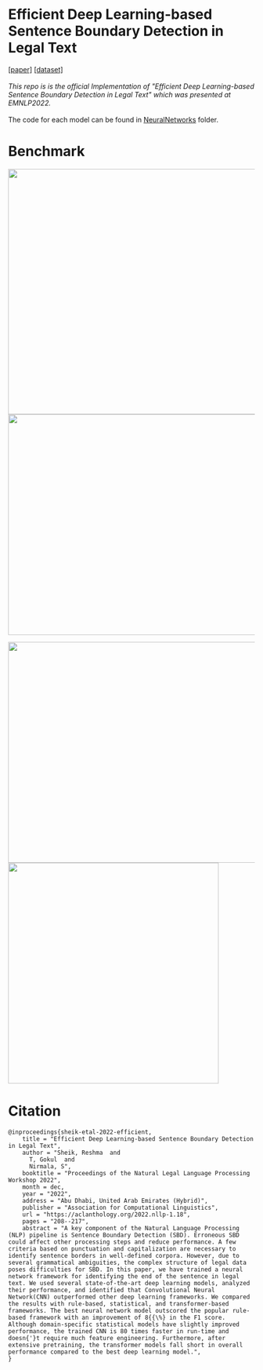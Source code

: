 # Efficient Deep Learning-based Sentence Boundary Detection in Legal Text
 [[paper]](https://aclanthology.org/2022.nllp-1.18/) [[dataset]](https://github.com/jsavelka/sbd_adjudicatory_dec)
 <br> <br>
 *This repo is is the official Implementation of "Efficient Deep Learning-based Sentence Boundary Detection in Legal Text" which was presented at EMNLP2022.* </br></br>
 The code for each model can be found in [NeuralNetworks](https://github.com/NLLP-ML/SBD/tree/main/NeuralNetworks) folder.
# Benchmark

<img src="https://user-images.githubusercontent.com/57902078/216748530-4c7a4e29-50f7-4fba-839c-d0dad1aa7b24.png "  width="800" height="500" />
<img src="https://user-images.githubusercontent.com/57902078/216748615-178b505b-e5c1-496d-8b11-bd4ec530b60e.png "  width="800" height="450" />

<p float="left">
<img src="https://user-images.githubusercontent.com/57902078/216748722-f6e22545-fba4-4b71-8312-7c241e30c17d.png"  width="550" height="450" />
<img src="https://user-images.githubusercontent.com/57902078/216748570-1bb3575b-7f7f-4ed8-9c81-c75d155f1895.png "  width="430" height="450" />
</p>

# Citation

```
@inproceedings{sheik-etal-2022-efficient,
    title = "Efficient Deep Learning-based Sentence Boundary Detection in Legal Text",
    author = "Sheik, Reshma  and
      T, Gokul  and
      Nirmala, S",
    booktitle = "Proceedings of the Natural Legal Language Processing Workshop 2022",
    month = dec,
    year = "2022",
    address = "Abu Dhabi, United Arab Emirates (Hybrid)",
    publisher = "Association for Computational Linguistics",
    url = "https://aclanthology.org/2022.nllp-1.18",
    pages = "208--217",
    abstract = "A key component of the Natural Language Processing (NLP) pipeline is Sentence Boundary Detection (SBD). Erroneous SBD could affect other processing steps and reduce performance. A few criteria based on punctuation and capitalization are necessary to identify sentence borders in well-defined corpora. However, due to several grammatical ambiguities, the complex structure of legal data poses difficulties for SBD. In this paper, we have trained a neural network framework for identifying the end of the sentence in legal text. We used several state-of-the-art deep learning models, analyzed their performance, and identified that Convolutional Neural Network(CNN) outperformed other deep learning frameworks. We compared the results with rule-based, statistical, and transformer-based frameworks. The best neural network model outscored the popular rule-based framework with an improvement of 8{{\%} in the F1 score. Although domain-specific statistical models have slightly improved performance, the trained CNN is 80 times faster in run-time and doesn{'}t require much feature engineering. Furthermore, after extensive pretraining, the transformer models fall short in overall performance compared to the best deep learning model.",
}

```
